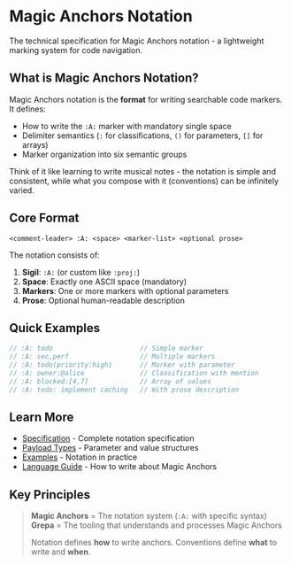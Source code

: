 # Magic Anchors Notation
<!-- :A: tldr Technical specification for Magic Anchors notation format -->
<!-- :A: notation Core notation documentation and format rules -->

The technical specification for Magic Anchors notation - a lightweight marking system for code navigation.

## What is Magic Anchors Notation?

Magic Anchors notation is the **format** for writing searchable code markers. It defines:
- How to write the `:A:` marker with mandatory single space
- Delimiter semantics (`:` for classifications, `()` for parameters, `[]` for arrays)
- Marker organization into six semantic groups

Think of it like learning to write musical notes - the notation is simple and consistent, while what you compose with it (conventions) can be infinitely varied.

## Core Format

```
<comment-leader> :A: <space> <marker-list> <optional prose>
```

The notation consists of:
1. **Sigil**: `:A:` (or custom like `:proj:`)
2. **Space**: Exactly one ASCII space (mandatory)
3. **Markers**: One or more markers with optional parameters
4. **Prose**: Optional human-readable description

## Quick Examples

```javascript
// :A: todo                      // Simple marker
// :A: sec,perf                  // Multiple markers
// :A: todo(priority:high)       // Marker with parameter
// :A: owner:@alice              // Classification with mention
// :A: blocked:[4,7]             // Array of values
// :A: todo: implement caching   // With prose description
```

## Learn More

- [Specification](./SPEC.md) - Complete notation specification
- [Payload Types](./payloads.md) - Parameter and value structures
- [Examples](./examples.md) - Notation in practice
- [Language Guide](./LANGUAGE.md) - How to write about Magic Anchors

## Key Principles

> **Magic Anchors** = The notation system (`:A:` with specific syntax)
> **Grepa** = The tooling that understands and processes Magic Anchors
> 
> Notation defines **how** to write anchors.
> Conventions define **what** to write and **when**.

